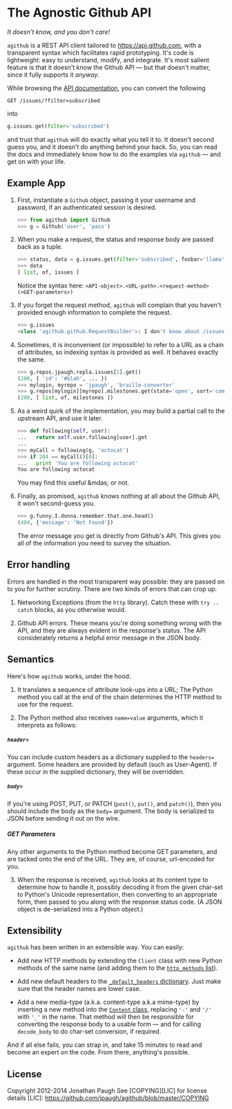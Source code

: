 # The Agnostic Github API
*It doesn't know, and you don't care!*

`agithub` is a REST API client tailored to https://api.github.com, with
a transparent syntax which facilitates rapid prototyping. It's code is
lightweight: easy to understand, modify, and integrate. It's most
salient feature is that it doesn't know the Github API&nbsp;&mdash; but
that doesn't matter, since it fully supports it *anyway*.

While browsing the
[API documentation](https://developer.github.com/v3/), you can convert
the following

```http
GET /issues/?filter=subscribed
```

into

```python
g.issues.get(filter='subscribed')
```

and trust that `agithub` will do exactly what you tell it to. It doesn't
second guess you, and it doesn't do anything behind your back. So, you
can read the docs and immediately know how to do the examples via
`agithub`&nbsp;&mdash; and get on with your life.

## Example App

1. First, instantiate a `Github` object, passing it your username and
   password, if an authenticated session is desired.

   ```python
   >>> from agithub import Github
   >>> g = Github('user', 'pass')
   ```

2. When you make a request, the status and response body are passed back
   as a tuple.

   ```python
   >>> status, data = g.issues.get(filter='subscribed', foobar='llama')
   >>> data
   [ list, of, issues ]
   ```

   Notice the syntax here:
   `<API-object>.<URL-path>.<request-method>(<GET-parameters>)`

3. If you forget the request method, `agithub` will complain that you
   haven't provided enough information to complete the request.

   ```python
   >>> g.issues
   <class 'agithub.github.RequestBuilder'>: I don't know about /issues
   ```

4. Sometimes, it is inconvenient (or impossible) to refer to a URL as a
   chain of attributes, so indexing syntax is provided as well. It
   behaves exactly the same.

   ```python
   >>> g.repos.jpaugh.repla.issues[1].get()
   (200, { 'id': '#blah', ... })
   >>> mylogin, myrepo = 'jpaugh', 'braille-converter'
   >>> g.repos[mylogin][myrepo].milestones.get(state='open', sort='completeness')
   (200, [ list, of, milestones ])
   ```

4. As a weird quirk of the implementation, you may build a partial call
   to the upstream API, and use it later.

   ```python
   >>> def following(self, user):
   ...   return self.user.following[user].get
   ...
   >>> myCall = following(g, 'octocat')
   >>> if 204 == myCall()[0]:
   ...   print 'You are following octocat'
   You are following octocat
   ```

   You may find this useful&nbsp;&mdas; or not.

5. Finally, as promised, `agithub` knows nothing at all about the Github
   API, it won't second-guess you.

   ```python
   >>> g.funny.I.donna.remember.that.one.head()
   (404, {'message': 'Not Found'})
   ```

   The error message you get is directly from Github's API. This gives
   you all of the information you need to survey the situation.

## Error handling
Errors are handled in the most transparent way possible: they are passed
on to you for further scrutiny. There are two kinds of errors that can
crop up:

1. Networking Exceptions (from the `http` library). Catch these with
   `try .. catch` blocks, as you otherwise would.

2. Github API errors. These means you're doing something wrong with the
   API, and they are always evident in the response's status. The API
   considerately returns a helpful error message in the JSON body.


## Semantics
Here's how `agithub` works, under the hood:

1. It translates a sequence of attribute look-ups into a URL; The
   Python method you call at the end of the chain determines the
   HTTP method to use for the request.

2. The Python method also receives `name=value` arguments, which it
   interprets as follows:

##### `header=`

  You can include custom headers as a dictionary supplied to the
  `headers=` argument. Some headers are provided by default (such as
  User-Agent). If these occur in the supplied dictionary, they will be
  overridden.


##### `body=`

  If you're using POST, PUT, or PATCH (`post()`, `put()`, and
  `patch()`), then you should include the body as the `body=` argument.
  The body is serialized to JSON before sending it out on the wire.

##### GET Parameters

  Any other arguments to the Python method become GET parameters, and
  are tacked onto the end of the URL. They are, of course, url-encoded
  for you.

3. When the response is received, `agithub` looks at its content
   type to determine how to handle it, possibly decoding it from the
   given char-set to Python's Unicode representation, then converting to
   an appropriate form, then passed to you along with the response
   status code. (A JSON object is de-serialized into a Python object.)

## Extensibility
`agithub` has been written in an extensible way. You can easily:

* Add new HTTP methods by extending the `Client` class with
  new Python methods of the same name (and adding them to the
  [`http_methods` list][1]).

* Add new default headers to the [`_default_headers` dictionary][2].
  Just make sure that the header names are lower case.

* Add a new media-type (a.k.a. content-type a.k.a mime-type) by
  inserting a new method into the [`Content` class][3], replacing
  `'-'` and `'/'` with `'_'` in the name. That method will then be
  responsible for converting the response body to a usable
  form&nbsp;&mdash; and for calling `decode_body` to do char-set
  conversion, if required.

And if all else fails, you can strap in, and take 15 minutes to read and
become an expert on the code. From there, anything's possible.

[1]: https://github.com/jpaugh/agithub/blob/master/agithub.py#L105
[2]: https://github.com/jpaugh/agithub/blob/master/agithub.py#L24
[3]: https://github.com/jpaugh/agithub/blob/master/agithub.py#L255

## License
Copyright 2012-2014 Jonathan Paugh
See [COPYING][LIC] for license details
[LIC]: https://github.com/jpaugh/agithub/blob/master/COPYING

